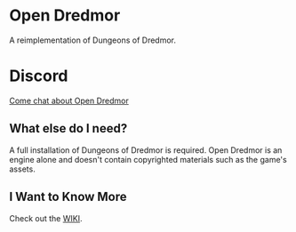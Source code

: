 # Open Dredmor

A reimplementation of Dungeons of Dredmor.

# Discord

[Come chat about Open Dredmor](https://discord.gg/6NUSCmU2fb)

## What else do I need?

A full installation of Dungeons of Dredmor is required. Open Dredmor is an engine alone and doesn't contain copyrighted materials such as the game's assets.

## I Want to Know More

Check out the [WIKI](https://github.com/Open-Dredmor/Open-Dredmor/wiki).
